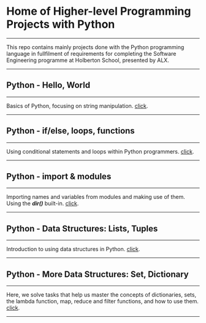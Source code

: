 # Home of Higher-level Programming Projects with Python
***
This repo contains mainly projects done with the Python programming language in fullfilment of requirements for completing the Software Engineering programme at Holberton School, presented by ALX.
***
## Python - Hello, World
***
Basics of Python, focusing on string manipulation. [click](https://github.com/chee-zaram/alx-higher_level_programming/tree/main/0x00-python-hello_world).
***
## Python - if/else, loops, functions
***
Using conditional statements and loops within Python programmers. [click](https://github.com/chee-zaram/alx-higher_level_programming/tree/main/0x01-python-if_else_loops_functions).
***
## Python - import & modules
***
Importing names and variables from modules and making use of them. Using the ***dir()*** built-in. [click](https://github.com/chee-zaram/alx-higher_level_programming/tree/main/0x02-python-import_modules).
***
## Python - Data Structures: Lists, Tuples
***
Introduction to using data structures in Python. [click](https://github.com/chee-zaram/alx-higher_level_programming/tree/main/0x03-python-data_structures).
***
## Python - More Data Structures: Set, Dictionary
***
Here, we solve tasks that help us master the concepts of dictionaries, sets, the lambda function, map, reduce and filter functions, and how to use them. [click]().
***
